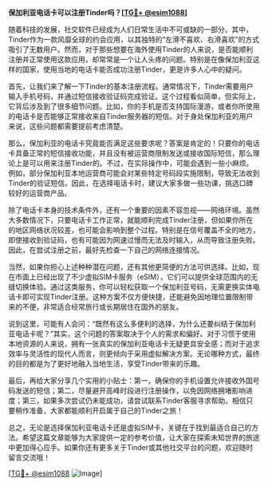 **保加利亚电话卡可以注册Tinder吗？[[TG💪+ @esim1088](https://t.me/s/esim1088)]**

随着科技的发展，社交软件已经成为人们日常生活中不可或缺的一部分。其中，Tinder作为一款风靡全球的约会应用，以其独特的“左滑不喜欢、右滑喜欢”的方式吸引了无数用户。然而，对于那些想要在海外使用Tinder的人来说，是否能顺利注册并正常使用这款应用，却常常是一个让人头疼的问题。特别是在像保加利亚这样的国家，使用当地的电话卡能否成功注册Tinder，更是许多人心中的疑问。

首先，让我们来了解一下Tinder的基本注册流程。通常情况下，Tinder需要用户输入手机号码，并通过短信接收验证码完成验证。这个过程看似简单，但实际上，它背后涉及到了很多细节问题。比如，你的手机是否支持国际漫游，或者你所使用的电话卡是否能够正常接收来自Tinder服务器的短信。对于身处保加利亚的用户来说，这些问题都需要提前考虑清楚。

那么，保加利亚的电话卡究竟能否满足这些要求呢？答案是肯定的！只要你的电话卡具备正常的短信接收功能，并且没有被运营商限制发送或接收国际短信，那么理论上是可以用来注册Tinder的。不过，在实际操作中，可能会遇到一些小麻烦。例如，部分保加利亚本地运营商可能会对某些特定号码段实施限制，导致无法收到Tinder的验证短信。因此，在选择电话卡时，建议大家多做一些功课，挑选口碑较好的运营商产品。

除了电话卡本身的技术条件外，还有一个重要的因素不容忽视——网络环境。虽然大多数情况下，只要电话卡工作正常，就能顺利完成Tinder注册，但如果你所在的地区网络状况较差，也可能会影响到整个过程。特别是在信号覆盖不全的地方，即使接收到验证码，也有可能因为网速过慢而无法及时输入，从而导致注册失败。因此，在尝试注册之前，最好先检查一下自己的网络连接情况。

当然，如果你担心上述种种潜在问题，还有其他更简便的方法可供选择。比如，现在市面上已经出现了不少虚拟SIM卡服务（eSIM），它们可以提供全球范围内的无缝切换体验。通过这类服务，你可以轻松获取一个保加利亚号码，无需更换实体电话卡即可实现Tinder注册。这种方案不仅方便快捷，还能避免因地理位置限制带来的不便，非常适合经常旅行或长期居住在国外的朋友。

说到这里，可能有人会问：“既然有这么多便利的选择，为什么还要纠结于保加利亚电话卡呢？”其实，这个问题的答案取决于个人的需求和偏好。对于习惯于使用本地资源的人来说，拥有一张真实的保加利亚电话卡无疑更具安全感；而对于追求效率与灵活性的现代人而言，则更倾向于采用虚拟解决方案。无论哪种方式，最终的目的都是为了更好地融入当地生活，享受Tinder带来的乐趣。

最后，再给大家分享几个实用的小贴士：第一，确保你的手机设置允许接收外国号码发送的短信；第二，尽量避开高峰时段进行注册操作，以免因网络拥堵影响进度；第三，如果多次尝试仍未能成功，请尝试联系Tinder客服寻求帮助。相信只要稍作准备，大家都能顺利开启属于自己的Tinder之旅！

总之，无论是选择保加利亚电话卡还是虚拟SIM卡，关键在于找到最适合自己的方法。希望这篇文章能够为大家提供一定的参考价值，让大家在探索未知世界的旅途中更加得心应手。如果你还有更多关于Tinder或其他社交平台的问题，欢迎随时留言交流哦！

[[TG💪+ @esim1088](https://t.me/s/esim1088) ![Image](https://i.postimg.cc/4NQfJmqS/Snipaste-2025-05-13-00-14-12.png)]